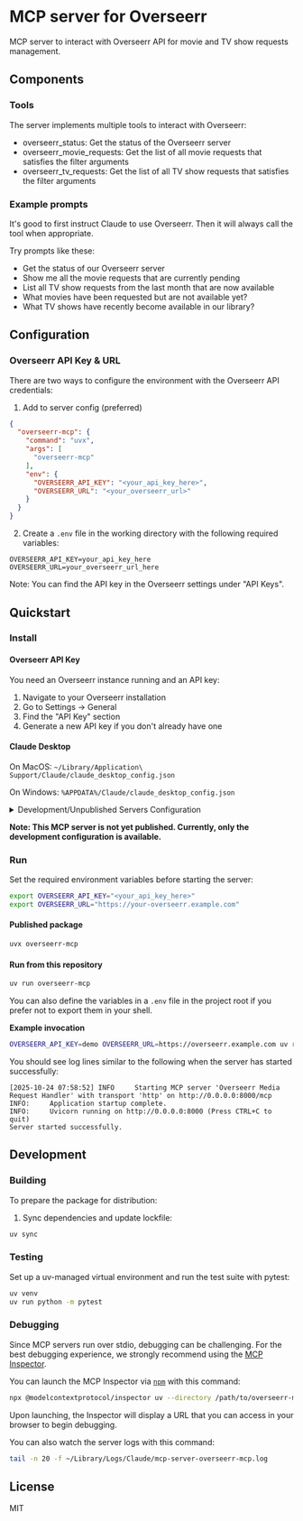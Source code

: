 # MCP server for Overseerr

MCP server to interact with Overseerr API for movie and TV show requests management.

<!-- Badge will be added once published -->

## Components

### Tools

The server implements multiple tools to interact with Overseerr:

- overseerr_status: Get the status of the Overseerr server
- overseerr_movie_requests: Get the list of all movie requests that satisfies the filter arguments
- overseerr_tv_requests: Get the list of all TV show requests that satisfies the filter arguments

### Example prompts

It's good to first instruct Claude to use Overseerr. Then it will always call the tool when appropriate.

Try prompts like these:
- Get the status of our Overseerr server
- Show me all the movie requests that are currently pending
- List all TV show requests from the last month that are now available
- What movies have been requested but are not available yet?
- What TV shows have recently become available in our library?

## Configuration

### Overseerr API Key & URL

There are two ways to configure the environment with the Overseerr API credentials:

1. Add to server config (preferred)

```json
{
  "overseerr-mcp": {
    "command": "uvx",
    "args": [
      "overseerr-mcp"
    ],
    "env": {
      "OVERSEERR_API_KEY": "<your_api_key_here>",
      "OVERSEERR_URL": "<your_overseerr_url>"
    }
  }
}
```

2. Create a `.env` file in the working directory with the following required variables:

```
OVERSEERR_API_KEY=your_api_key_here
OVERSEERR_URL=your_overseerr_url_here
```

Note: You can find the API key in the Overseerr settings under "API Keys".

## Quickstart

### Install

#### Overseerr API Key

You need an Overseerr instance running and an API key:
1. Navigate to your Overseerr installation
2. Go to Settings → General
3. Find the "API Key" section
4. Generate a new API key if you don't already have one

#### Claude Desktop

On MacOS: `~/Library/Application\ Support/Claude/claude_desktop_config.json`

On Windows: `%APPDATA%/Claude/claude_desktop_config.json`

<details>
  <summary>Development/Unpublished Servers Configuration</summary>
  
```json
{
  "mcpServers": {
    "overseerr-mcp": {
      "command": "uv",
      "args": [
        "--directory",
        "<dir_to>/overseerr-mcp",
        "run",
        "overseerr-mcp"
      ],
      "env": {
        "OVERSEERR_API_KEY": "<your_api_key_here>",
        "OVERSEERR_URL": "<your_overseerr_url>"
      }
    }
  }
}
```
</details>

**Note: This MCP server is not yet published. Currently, only the development configuration is available.**

### Run

Set the required environment variables before starting the server:

```bash
export OVERSEERR_API_KEY="<your_api_key_here>"
export OVERSEERR_URL="https://your-overseerr.example.com"
```

#### Published package

```bash
uvx overseerr-mcp
```

#### Run from this repository

```bash
uv run overseerr-mcp
```

You can also define the variables in a `.env` file in the project root if you prefer not to export them in your shell.

**Example invocation**

```bash
OVERSEERR_API_KEY=demo OVERSEERR_URL=https://overseerr.example.com uv run overseerr-mcp
```

You should see log lines similar to the following when the server has started successfully:

```text
[2025-10-24 07:58:52] INFO     Starting MCP server 'Overseerr Media Request Handler' with transport 'http' on http://0.0.0.0:8000/mcp
INFO:     Application startup complete.
INFO:     Uvicorn running on http://0.0.0.0:8000 (Press CTRL+C to quit)
Server started successfully.
```

## Development

### Building

To prepare the package for distribution:

1. Sync dependencies and update lockfile:
```bash
uv sync
```

### Testing

Set up a uv-managed virtual environment and run the test suite with pytest:

```bash
uv venv
uv run python -m pytest
```

### Debugging

Since MCP servers run over stdio, debugging can be challenging. For the best debugging
experience, we strongly recommend using the [MCP Inspector](https://github.com/modelcontextprotocol/inspector).

You can launch the MCP Inspector via [`npm`](https://docs.npmjs.com/downloading-and-installing-node-js-and-npm) with this command:

```bash
npx @modelcontextprotocol/inspector uv --directory /path/to/overseerr-mcp run overseerr-mcp
```

Upon launching, the Inspector will display a URL that you can access in your browser to begin debugging.

You can also watch the server logs with this command:

```bash
tail -n 20 -f ~/Library/Logs/Claude/mcp-server-overseerr-mcp.log
```

## License

MIT
